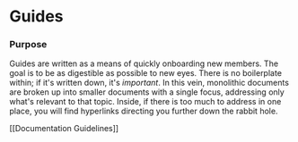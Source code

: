 # Guides
### Purpose
Guides are written as a means of quickly onboarding new members. The goal is to be as digestible as possible to new eyes. There is no boilerplate within; if it's written down, it's *important*.
In this vein, monolithic documents are broken up into smaller documents with a single focus, addressing only what's relevant to that topic. Inside, if there is too much to address in one place, you will find hyperlinks directing you further down the rabbit hole. 

[[Documentation Guidelines]]